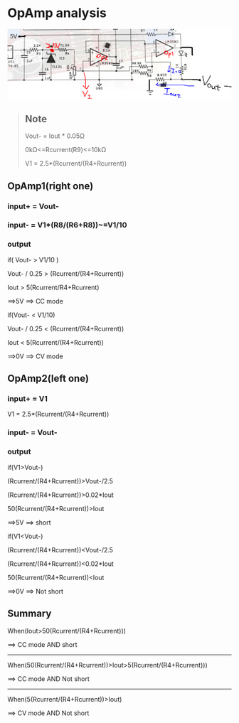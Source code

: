 OpAmp analysis
===

![](../photo/OpAmpanalysis.PNG)

> ## Note
> 
> Vout- = Iout * 0.05Ω
> 
> 0kΩ<=Rcurrent(R9)<=10kΩ
> 
> V1 = 2.5*(Rcurrent/(R4+Rcurrent))


## OpAmp1(right one)

### input+ = Vout-

### input- = V1*(R8/(R6+R8))~=V1/10

### output
if( Vout- > V1/10 )

Vout- / 0.25 > (Rcurrent/(R4+Rcurrent))

Iout > 5(Rcurrent/R4+Rcurrent)

==>5V ==> CC mode


if(Vout- < V1/10)

Vout- / 0.25 < (Rcurrent/(R4+Rcurrent))

Iout < 5(Rcurrent/(R4+Rcurrent))

==>0V ==> CV mode


## OpAmp2(left one)

### input+ = V1
V1 = 2.5*(Rcurrent/(R4+Rcurrent))

### input- = Vout-

### output
if(V1>Vout-)

(Rcurrent/(R4+Rcurrent))>Vout-/2.5

(Rcurrent/(R4+Rcurrent))>0.02*Iout

50(Rcurrent/(R4+Rcurrent))>Iout

==>5V ==> short


if(V1<Vout-)

(Rcurrent/(R4+Rcurrent))<Vout-/2.5

(Rcurrent/(R4+Rcurrent))<0.02*Iout

50(Rcurrent/(R4+Rcurrent))<Iout

==>0V ==> Not short


## Summary
When(Iout>50(Rcurrent/(R4+Rcurrent)))

==> CC mode AND short

---
When(50(Rcurrent/(R4+Rcurrent))>Iout>5(Rcurrent/(R4+Rcurrent)))

==> CC mode AND Not short

---
When(5(Rcurrent/(R4+Rcurrent))>Iout)

==> CV mode AND Not short
